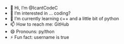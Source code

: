 - 👋 Hi, I’m @IcantCodeC
- 👀 I’m interested in ... coding?
- 🌱 I’m currently learning c++ and a little bit of python
- 📫 How to reach me: GitHub
- 😄 Pronouns: py/thon
- ⚡ Fun fact: username is true

<!---
IcantCodeC/IcantCodeC is a ✨ special ✨ repository because its `README.md` (this file) appears on your GitHub profile.
You can click the Preview link to take a look at your changes.
--->
